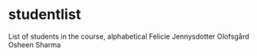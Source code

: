 # studentlist
List of students in the course, alphabetical
Felicie Jennysdotter Olofsgård
Osheen Sharma
